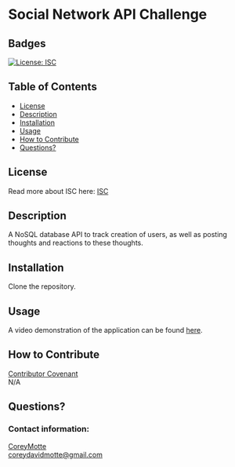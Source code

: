 # Social Network API Challenge
  ## Badges
  [![License: ISC](https://img.shields.io/badge/License-ISC-blue.svg)](https://opensource.org/licenses/ISC)
  ## Table of Contents
  * [License](#license)
  * [Description](#description)
  * [Installation](#installation)
  * [Usage](#usage)
  * [How to Contribute](#how-to-contribute)
  * [Questions?](#questions)
  ## License
  Read more about ISC here:
  [ISC](https://opensource.org/licenses/ISC)
  ## Description
  A NoSQL database API to track creation of users, as well as posting thoughts and reactions to these thoughts.
  ## Installation
  Clone the repository.
  ## Usage
  A video demonstration of the application can be found [here](https://youtu.be/n737JYqyE9U).
  ## How to Contribute
  [Contributor Covenant](https://www.contributor-covenant.org/)  
  N/A
  ## Questions?
  ### Contact information: 
  [CoreyMotte](https://github.com/CoreyMotte)  
  coreydavidmotte@gmail.com
